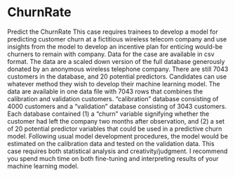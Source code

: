 # ChurnRate
Predict the ChurnRate
This case requires trainees to develop a model for predicting customer churn at a fictitious wireless telecom company and use insights from the model to develop an incentive plan for enticing would-be churners to remain with company.
Data for the case are available in csv format.
The data are a scaled down version of the full database generously donated by an anonymous wireless telephone company.
There are still 7043 customers in the database, and 20 potential predictors.
Candidates can use whatever method they wish to develop their machine learning model.
The data are available in one data file with 7043 rows that combines the calibration and validation customers. “calibration” database consisting of 4000 customers and a “validation” database consisting of 3043 customers.
Each database contained (1) a “churn” variable signifying whether the customer had left the company two months after observation, and (2) a set of 20 potential predictor variables that could be used in a predictive churn model.
Following usual model development procedures, the model would be estimated on the calibration data and tested on the validation data.
This case requires both statistical analysis and creativity/judgment. I recommend you spend much time on both fine-tuning and interpreting results of your machine learning model.
